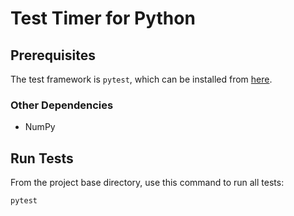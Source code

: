 # Test Timer for Python
## Prerequisites
The test framework is `pytest`, which can be installed from [here](https://docs.pytest.org/en/stable/getting-started.html).

### Other Dependencies
* NumPy

## Run Tests
From the project base directory, use this command to run all tests:

```shell
pytest
```

